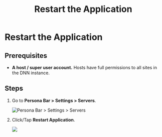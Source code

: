﻿---
uid: restart-application
locale: en
title: Restart the Application
dnneditions: Evoq Content,Evoq Engage
dnnversion: 09.02.00
related-topics: retrieve-system-info,view-server-logs,about-web-servers
---

# Restart the Application

## Prerequisites

*   **A host / super user account.** Hosts have full permissions to all sites in the DNN instance.

## Steps

1.  Go to **Persona Bar \> Settings \> Servers**.
    
    ![Persona Bar > Settings > Servers](/images/scr-pbar-host-Settings-E91.png)
    
2.  Click/Tap **Restart Application**.
    
      
    
    ![](/images/scr-Servers-buttons-RestartApplication.png)
